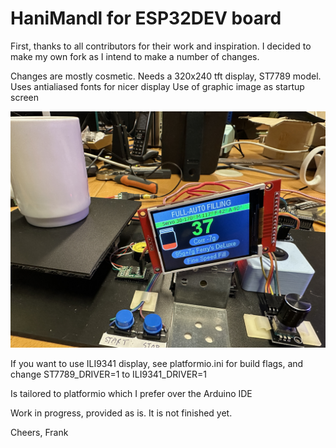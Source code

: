 # HaniMandl for ESP32DEV board

First, thanks to all contributors for their work and inspiration. I decided to make my own fork as I intend to make a number of changes. 

Changes are mostly cosmetic. Needs a 320x240 tft display, ST7789 model. Uses antialiased fonts for nicer display
Use of graphic image as startup screen


![alt text](pictures/IMG_1778.JPG)
<br>

If you want to use ILI9341 display, see platformio.ini for build flags, and change ST7789_DRIVER=1 to ILI9341_DRIVER=1 

Is tailored to platformio which I prefer over the Arduino IDE

Work in progress, provided as is. It is not finished yet.

Cheers, 
Frank

